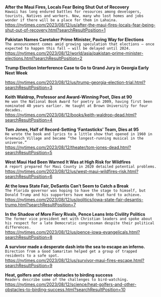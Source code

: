 **After the Maui Fires, Locals Fear Being Shut Out of Recovery**\
`Hawaii has long endured battles for resources among developers, tourists, Natives and workers. Now, many who lost homes and jobs wonder if there will be a place for them in Lahaina.`\
https://nytimes.com/2023/08/12/us/after-the-maui-fires-locals-fear-being-shut-out-of-recovery.html?searchResultPosition=1

**Pakistan Names Caretaker Prime Minister, Paving Way for Elections**\
`The announcement comes amid growing speculation that elections — once expected to happen this fall — will be delayed until 2024.`\
https://nytimes.com/2023/08/12/world/asia/pakistan-prime-minister-elections.html?searchResultPosition=2

**Trump Election Interference Case to Go to Grand Jury in Georgia Early Next Week**\
` `\
https://nytimes.com/2023/08/12/us/trump-georgia-election-trial.html?searchResultPosition=3

**Keith Waldrop, Professor and Award-Winning Poet, Dies at 90**\
`He won the National Book Award for poetry in 2009, having first been nominated 40 years earlier. He taught at Brown University for four decades.`\
https://nytimes.com/2023/08/12/books/keith-waldrop-dead.html?searchResultPosition=4

**Tom Jones, Half of Record-Setting ‘Fantasticks’ Team, Dies at 95**\
`He wrote the book and lyrics to a little show that opened in 1960 in Greenwich Village and became “the longest-running musical in the universe.”`\
https://nytimes.com/2023/08/12/theater/tom-jones-dead.html?searchResultPosition=5

**West Maui Had Been Warned It Was at High Risk for Wildfires**\
`A report prepared for Maui County in 2020 detailed potential problems.`\
https://nytimes.com/2023/08/12/us/west-maui-wildfires-risk.html?searchResultPosition=6

**At the Iowa State Fair, DeSantis Can’t Seem to Catch a Break**\
`The Florida governor was hoping to have the stage to himself, but Donald Trump and his supporters have made that hard to achieve.`\
https://nytimes.com/2023/08/12/us/politics/iowa-state-fair-desantis-trump.html?searchResultPosition=7

**In the Shadow of More Fiery Rivals, Pence Leans Into Civility Politics**\
`The former vice president met with Christian leaders and spoke about his respect for a late Democratic congressman despite their political differences.`\
https://nytimes.com/2023/08/12/us/pence-iowa-evangelicals.html?searchResultPosition=8

**A survivor made a desperate dash into the sea to escape an inferno.**\
`Direction from a Good Samaritan helped get a group of trapped residents to a safe spot.`\
https://nytimes.com/2023/08/12/us/survivor-maui-fires-escape.html?searchResultPosition=9

**Heat, golfers and other obstacles to birding success**\
`Readers describe some of the challenges to bird-watching.`\
https://nytimes.com/2023/08/12/science/heat-golfers-and-other-obstacles-to-birding-success.html?searchResultPosition=10

